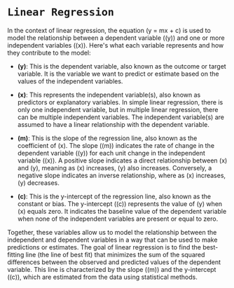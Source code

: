 # **```Linear Regression```**

In the context of linear regression, the equation \(y = mx + c\) is used to model the relationship between a dependent variable (\(y\)) and one or more independent variables (\(x\)). Here's what each variable represents and how they contribute to the model:

- **\(y\)**: This is the dependent variable, also known as the outcome or target variable. It is the variable we want to predict or estimate based on the values of the independent variables.

- **\(x\)**: This represents the independent variable(s), also known as predictors or explanatory variables. In simple linear regression, there is only one independent variable, but in multiple linear regression, there can be multiple independent variables. The independent variable(s) are assumed to have a linear relationship with the dependent variable.

- **\(m\)**: This is the slope of the regression line, also known as the coefficient of \(x\). The slope (\(m\)) indicates the rate of change in the dependent variable (\(y\)) for each unit change in the independent variable (\(x\)). A positive slope indicates a direct relationship between \(x\) and \(y\), meaning as \(x\) increases, \(y\) also increases. Conversely, a negative slope indicates an inverse relationship, where as \(x\) increases, \(y\) decreases.

- **\(c\)**: This is the y-intercept of the regression line, also known as the constant or bias. The y-intercept (\(c\)) represents the value of \(y\) when \(x\) equals zero. It indicates the baseline value of the dependent variable when none of the independent variables are present or equal to zero.

Together, these variables allow us to model the relationship between the independent and dependent variables in a way that can be used to make predictions or estimates. The goal of linear regression is to find the best-fitting line (the line of best fit) that minimizes the sum of the squared differences between the observed and predicted values of the dependent variable. This line is characterized by the slope (\(m\)) and the y-intercept (\(c\)), which are estimated from the data using statistical methods.

